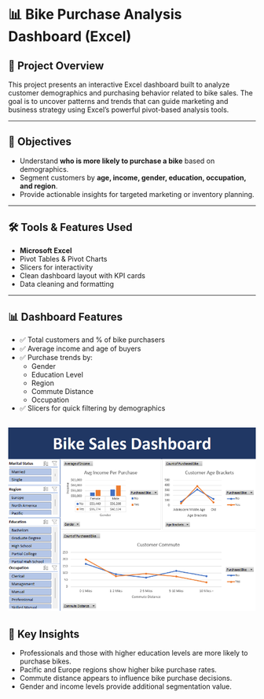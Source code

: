 # 📊 Bike Purchase Analysis Dashboard (Excel)

## 📁 Project Overview
This project presents an interactive Excel dashboard built to analyze customer demographics and purchasing behavior related to bike sales. The goal is to uncover patterns and trends that can guide marketing and business strategy using Excel’s powerful pivot-based analysis tools.

---

## 🎯 Objectives
- Understand **who is more likely to purchase a bike** based on demographics.
- Segment customers by **age, income, gender, education, occupation, and region**.
- Provide actionable insights for targeted marketing or inventory planning.

---

## 🛠️ Tools & Features Used
- **Microsoft Excel**
- Pivot Tables & Pivot Charts
- Slicers for interactivity
- Clean dashboard layout with KPI cards
- Data cleaning and formatting

---

## 📊 Dashboard Features
- ✅ Total customers and % of bike purchasers
- ✅ Average income and age of buyers
- ✅ Purchase trends by:
  - Gender
  - Education Level
  - Region
  - Commute Distance
  - Occupation
- ✅ Slicers for quick filtering by demographics

![Dashboard](https://github.com/MayankAgrawal099/Mayank_Agrawal_Projects/blob/main/Excel-Bike-Purchase-Dashboard/image.png?raw=true)
---

## 🧠 Key Insights
- Professionals and those with higher education levels are more likely to purchase bikes.
- Pacific and Europe regions show higher bike purchase rates.
- Commute distance appears to influence bike purchase decisions.
- Gender and income levels provide additional segmentation value.
